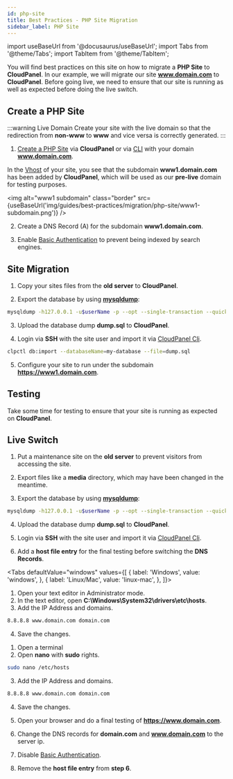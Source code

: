 ```yaml
---
id: php-site
title: Best Practices - PHP Site Migration
sidebar_label: PHP Site
---
```


import useBaseUrl from '@docusaurus/useBaseUrl';
import Tabs from '@theme/Tabs';
import TabItem from '@theme/TabItem';

You will find best practices on this site on how to migrate a **PHP Site** to **CloudPanel**. 
In our example, we will migrate our site **www.domain.com** to **CloudPanel**. 
Before going live, we need to ensure that our site is running as well as expected before doing the live switch.

## Create a PHP Site

:::warning Live Domain
Create your site with the live domain so that the redirection from **non-www** to **www** and vice versa is correctly generated.
:::

1. [Create a PHP Site](../../../../frontend-area/add-site/#create-a-php-site) via **CloudPanel** or via [CLI](../../../../cloudpanel-cli/root-user-commands/#adding-a-php-site) with your domain **www.domain.com**.

In the [Vhost](../../../../frontend-area/vhost) of your site, you see that the subdomain **www1.domain.com** has been added by **CloudPanel**, which will be used as our **pre-live** domain for testing purposes.

<img alt="www1 subdomain" class="border" src={useBaseUrl('img/guides/best-practices/migration/php-site/www1-subdomain.png')} />

2. Create a DNS Record (A) for the subdomain **www1.domain.com**.

3. Enable [Basic Authentication](../../../../frontend-area/security/#basic-authentication) to prevent being indexed by search engines.

## Site Migration

1. Copy your sites files from the **old server** to **CloudPanel**.

2. Export the database by using [**mysqldump**](https://dev.mysql.com/doc/refman/8.0/en/mysqldump.html):

```bash
mysqldump -h127.0.0.1 -u$userName -p --opt --single-transaction --quick $databaseName > dump.sql
```

3. Upload the database dump **dump.sql** to **CloudPanel**.

4. Login via **SSH** with the site user and import it via [CloudPanel Cli](../../../../cloudpanel-cli/site-user-commands/#database-import).

```bash
clpctl db:import --databaseName=my-database --file=dump.sql
```

5. Configure your site to run under the subdomain **https://www1.domain.com**.

## Testing

Take some time for testing to ensure that your site is running as expected on **CloudPanel**.

## Live Switch

1. Put a maintenance site on the **old server** to prevent visitors from accessing the site.

2. Export files like a **media** directory, which may have been changed in the meantime.

3. Export the database by using [**mysqldump**](https://dev.mysql.com/doc/refman/8.0/en/mysqldump.html):

```bash
mysqldump -h127.0.0.1 -u$userName -p --opt --single-transaction --quick $databaseName > dump.sql
```

4. Upload the database dump **dump.sql** to **CloudPanel**.

5. Login via **SSH** with the site user and import it via [CloudPanel Cli](../../../../cloudpanel-cli/site-user-commands/#database-import).

6. Add a **host file entry** for the final testing before switching the **DNS Records**.

<Tabs
defaultValue="windows"
values={[
{ label: 'Windows', value: 'windows', },
{ label: 'Linux/Mac', value: 'linux-mac', },
]}>
<TabItem value="windows">

1. Open your text editor in Administrator mode.
2. In the text editor, open **C:\Windows\System32\drivers\etc\hosts**.
3. Add the IP Address and domains.

```bash
8.8.8.8 www.domain.com domain.com
```

4. Save the changes.

</TabItem>
<TabItem value="linux-mac">

1. Open a terminal
2. Open **nano** with **sudo** rights.

```bash
sudo nano /etc/hosts
```

3. Add the IP Address and domains.

```bash
8.8.8.8 www.domain.com domain.com
```

4. Save the changes.

</TabItem>
</Tabs>

5. Open your browser and do a final testing of **https://www.domain.com**.

6. Change the DNS records for **domain.com** and **www.domain.com** to the server ip.

7. Disable [Basic Authentication](../../../../frontend-area/security/#basic-authentication).

8.  Remove the **host file entry** from **step 6**.